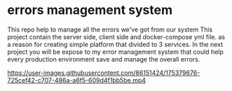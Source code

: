 # errors management system

This repo help to manage all the errors we've got from our system
This project contain the server side, client side and docker-compose yml file. as a reason for creating simple platform that divided to 3 services.
In the next project you will be expose to my error management system that could help every production environment save and manage the overall errors.







https://user-images.githubusercontent.com/86151424/175379676-725cef42-c707-486a-a6f5-609d4f1bb5be.mp4

<p align="center">
</p>
